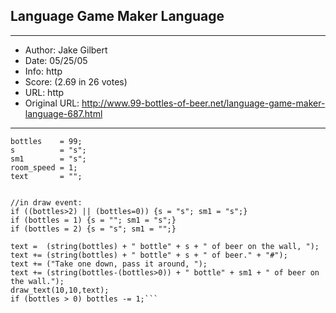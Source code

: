 
## Language Game Maker Language ##
---
- Author: Jake Gilbert
- Date: 05/25/05
- Info: http
- Score:  (2.69 in 26 votes)
- URL: http
- Original URL: http://www.99-bottles-of-beer.net/language-game-maker-language-687.html
---

```//in create event:
bottles    = 99;
s          = "s";
sm1        = "s";
room_speed = 1;
text       = "";


//in draw event:
if ((bottles>2) || (bottles=0)) {s = "s"; sm1 = "s";}
if (bottles = 1) {s = ""; sm1 = "s";}
if (bottles = 2) {s = "s"; sm1 = "";}

text =  (string(bottles) + " bottle" + s + " of beer on the wall, ");
text += (string(bottles) + " bottle" + s + " of beer." + "#");
text += ("Take one down, pass it around, ");
text += (string(bottles-(bottles>0)) + " bottle" + sm1 + " of beer on the wall.");
draw_text(10,10,text);
if (bottles > 0) bottles -= 1;```